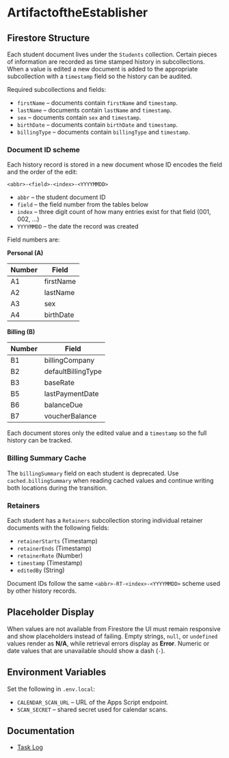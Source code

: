 # ArtifactoftheEstablisher

## Firestore Structure

Each student document lives under the `Students` collection. Certain pieces of
information are recorded as time stamped history in subcollections. When a value
is edited a new document is added to the appropriate subcollection with a
`timestamp` field so the history can be audited.

Required subcollections and fields:

- `firstName` – documents contain `firstName` and `timestamp`.
- `lastName` – documents contain `lastName` and `timestamp`.
- `sex` – documents contain `sex` and `timestamp`.
- `birthDate` – documents contain `birthDate` and `timestamp`.
- `billingType` – documents contain `billingType` and `timestamp`.

### Document ID scheme

Each history record is stored in a new document whose ID encodes the field and
the order of the edit:

`<abbr>-<field>-<index>-<YYYYMMDD>`

- `abbr` – the student document ID
- `field` – the field number from the tables below
- `index` – three digit count of how many entries exist for that field (001,
  002, ...)
- `YYYYMMDD` – the date the record was created

Field numbers are:

**Personal (A)**

| Number | Field |
| ------ | ----------------- |
| A1     | firstName |
| A2     | lastName |
| A3     | sex |
| A4     | birthDate |

**Billing (B)**

| Number | Field |
| ------ | ------------------- |
| B1     | billingCompany |
| B2     | defaultBillingType |
| B3     | baseRate |
| B5     | lastPaymentDate |
| B6     | balanceDue |
| B7     | voucherBalance |

Each document stores only the edited value and a `timestamp` so the full history
can be tracked.

### Billing Summary Cache

The `billingSummary` field on each student is deprecated. Use
`cached.billingSummary` when reading cached values and continue writing both
locations during the transition.

### Retainers

Each student has a `Retainers` subcollection storing individual retainer
documents with the following fields:

- `retainerStarts` (Timestamp)
- `retainerEnds` (Timestamp)
- `retainerRate` (Number)
- `timestamp` (Timestamp)
- `editedBy` (String)

Document IDs follow the same `<abbr>-RT-<index>-<YYYYMMDD>` scheme used by
other history records.

## Placeholder Display

When values are not available from Firestore the UI must remain responsive and show placeholders instead of failing. Empty strings, `null`, or `undefined` values render as **N/A**, while retrieval errors display as **Error**. Numeric or date values that are unavailable should show a dash (`-`).
 

## Environment Variables

Set the following in `.env.local`:

- `CALENDAR_SCAN_URL` – URL of the Apps Script endpoint.
- `SCAN_SECRET` – shared secret used for calendar scans.

## Documentation

 - [Task Log](./docs/Task%20Log.md)
